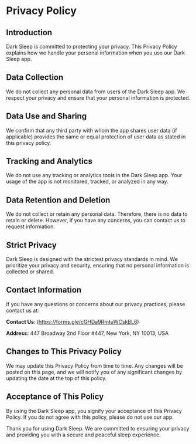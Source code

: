 # Privacy Policy

## Introduction

Dark Sleep is committed to protecting your privacy. This Privacy Policy explains how we handle your personal information when you use our Dark Sleep app.

## Data Collection

We do not collect any personal data from users of the Dark Sleep app. We respect your privacy and ensure that your personal information is protected.

## Data Use and Sharing

We confirm that any third party with whom the app shares user data (if applicable) provides the same or equal protection of user data as stated in this privacy policy.

## Tracking and Analytics

We do not use any tracking or analytics tools in the Dark Sleep app. Your usage of the app is not monitored, tracked, or analyzed in any way.

## Data Retention and Deletion

We do not collect or retain any personal data. Therefore, there is no data to retain or delete. However, if you have any concerns, you can contact us to request information.

## Strict Privacy

Dark Sleep is designed with the strictest privacy standards in mind. We prioritize your privacy and security, ensuring that no personal information is collected or shared.

## Contact Information

If you have any questions or concerns about our privacy practices, please contact us at:

**Contact Us**: (https://forms.gle/cGHDa9RmtuWCskBL6)

**Address:** 447 Broadway 2nd Floor #447, New York, NY 10013, USA

## Changes to This Privacy Policy

We may update this Privacy Policy from time to time. Any changes will be posted on this page, and we will notify you of any significant changes by updating the date at the top of this policy.

## Acceptance of This Policy

By using the Dark Sleep app, you signify your acceptance of this Privacy Policy. If you do not agree with this policy, please do not use our app.

Thank you for using Dark Sleep. We are committed to ensuring your privacy and providing you with a secure and peaceful sleep experience.
